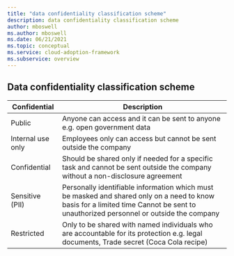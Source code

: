 ```yaml
---
title: "data confidentiality classification scheme"
description: data confidentiality classification scheme
author: mboswell
ms.author: mboswell
ms.date: 06/21/2021
ms.topic: conceptual
ms.service: cloud-adoption-framework
ms.subservice: overview
---
```


## Data confidentiality classification scheme

| Confidential | Description |
|------------|---------------|
|Public   |Anyone can access and it can be sent to anyone e.g. open government data|
|Internal use only | Employees only can access but cannot be sent outside the company |
|Confidential  |  Should be shared only if needed for a specific task and cannot be sent outside the company without a non-disclosure agreement|
|Sensitive (PII) |Personally identifiable information which must be masked and shared only on a need to know basis for a limited time Cannot be sent to unauthorized personnel or outside the company |
|Restricted  |  Only to be shared with named individuals who are accountable for its protection e.g. legal documents, Trade secret (Coca Cola recipe) |
